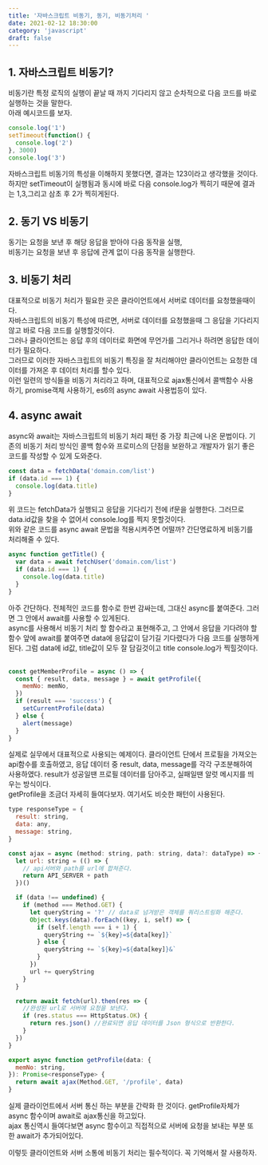 ```yaml
---
title: '자바스크립트 비동기, 동기, 비동기처리 '
date: 2021-02-12 18:30:00
category: 'javascript'
draft: false
---
```


## 1. 자바스크립트 비동기?

비동기란 특정 로직의 실행이 끝날 때 까지 기다리지 않고 순차적으로 다음 코드를 바로 실행하는 것을 말한다.<br/>
아래 예시코드를 보자.

```js
console.log('1')
setTimeout(function() {
  console.log('2')
}, 3000)
console.log('3')
```

자바스크립트 비동기의 특성을 이해하지 못했다면, 결과는 123이라고 생각했을 것이다.<br/> 하지만 setTimeout이 실행됨과 동시에 바로 다음 console.log가 찍히기 때문에 결과는 1,3,그리고 삼초 후 2가 찍히게된다.

## 2. 동기 VS 비동기

동기는 요청을 보낸 후 해당 응답을 받아야 다음 동작을 실행,<br/>
비동기는 요청을 보낸 후 응답에 관계 없이 다음 동작을 실행한다.

## 3. 비동기 처리

대표적으로 비동기 처리가 필요한 곳은 클라이언트에서 서버로 데이터를 요청했을때이다.<br/>
자바스크립트의 비동기 특성에 따르면, 서버로 데이터를 요청했을때 그 응답을 기다리지 않고 바로 다음 코드를 실행할것이다.<br/>
그러나 클라이언트는 응답 후의 데이터로 화면에 무언가를 그리거나 하려면 응답한 데이터가 필요하다.<br/>
그러므로 이러한 자바스크립트의 비동기 특징을 잘 처리해야만 클라이언트는 요청한 데이터를 가져온 후 데이터 처리를 할수 있다.<br/>
이런 일련의 방식들을 비동기 처리라고 하며, 대표적으로 ajax통신에서 콜백함수 사용하기, promise객체 사용하기, es6의 async await 사용법등이 있다.

## 4. async await

async와 await는 자바스크립트의 비동기 처리 패턴 중 가장 최근에 나온 문법이다. 기존의 비동기 처리 방식인 콜백 함수와 프로미스의 단점을 보완하고 개발자가 읽기 좋은 코드를 작성할 수 있게 도와준다.

```js
const data = fetchData('domain.com/list')
if (data.id === 1) {
  console.log(data.title)
}
```

위 코드는 fetchData가 실행되고 응답을 기다리기 전에 if문을 실행한다. 그러므로 data.id값을 찾을 수 없어서 console.log를 찍지 못할것이다.<br/>
위와 같은 코드를 async await 문법을 적용시켜주면 어떨까? 간단명료하게 비동기를 처리해줄 수 있다.

```js
async function getTitle() {
  var data = await fetchUser('domain.com/list')
  if (data.id === 1) {
    console.log(data.title)
  }
}
```

아주 간단하다. 전체적인 코드를 함수로 한번 감싸는데, 그대신 async를 붙여준다. 그러면 그 안에서 await를 사용할 수 있게된다.<br/>
async를 사용해서 비동기 처리 할 함수라고 표현해주고, 그 안에서 응답을 기다려야 할 함수 앞에 await를 붙여주면 data에 응답값이 담기길 기다렸다가 다음 코드를 실행하게된다. 그럼 data에 id값, title값이 모두 잘 담길것이고 title console.log가 찍힐것이다.<br/><br/>

```js
const getMemberProfile = async () => {
  const { result, data, message } = await getProfile({
    memNo: memNo,
  })
  if (result === 'success') {
    setCurrentProfile(data)
  } else {
    alert(message)
  }
}
```

실제로 실무에서 대표적으로 사용되는 예제이다. 클라이언트 단에서 프로필을 가져오는 api함수를 호출하였고, 응답 데이터 중 result, data, message를 각각 구조분해하여 사용하였다. result가 성공일땐 프로필 데이터를 담아주고, 실패일땐 알럿 메시지를 띄우는 방식이다.<br/>
getProfile을 조금더 자세히 들여다보자. 여기서도 비슷한 패턴이 사용된다.

```js
type responseType = {
  result: string,
  data: any,
  message: string,
}

const ajax = async (method: string, path: string, data?: dataType) => {
  let url: string = (() => {
    // api서버와 path를 url에 합쳐준다.
    return API_SERVER + path
  })()

  if (data !== undefined) {
    if (method === Method.GET) {
      let queryString = '?' // data로 넘겨받은 객체를 쿼리스트링화 해준다.
      Object.keys(data).forEach((key, i, self) => {
        if (self.length === i + 1) {
          queryString += `${key}=${data[key]}`
        } else {
          queryString += `${key}=${data[key]}&`
        }
      })
      url += queryString
    }
  }

  return await fetch(url).then(res => {
    //완성된 url로 서버에 요청을 보낸다.
    if (res.status === HttpStatus.OK) {
      return res.json() //완료되면 응답 데이터를 Json 형식으로 반환한다.
    }
  })
}

export async function getProfile(data: {
  memNo: string,
}): Promise<responseType> {
  return await ajax(Method.GET, '/profile', data)
}
```

실제 클라이언트에서 서버 통신 하는 부분을 간략화 한 것이다. getProfile자체가 async 함수이며 await로 ajax통신을 하고있다. <br/>
ajax 통신역시 들여다보면 async 함수이고 직접적으로 서버에 요청을 보내는 부분 또한 await가 추가되어있다. <br/>

이렇듯 클라이언트와 서버 소통에 비동기 처리는 필수적이다. 꼭 기억해서 잘 사용하자.
<br/><br/><br/>

